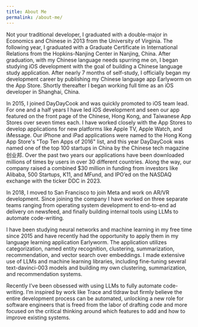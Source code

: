 ```yaml
---
title: About Me
permalink: /about-me/
---
```


Not your traditional developer, I graduated with a double-major in Economics and Chinese in 2013 from the University of Virginia. The following year, I graduated with a Graduate Certificate in International Relations from the Hopkins-Nanjing Center in Nanjing, China. After graduation, with my Chinese language needs spurring me on, I began studying iOS development with the goal of building a Chinese language study application. After nearly 7 months of self-study, I officially began my development career by publishing my Chinese language app Earlyworm on the App Store. Shortly thereafter I began working full time as an iOS developer in Shanghai, China. 

In 2015, I joined DayDayCook and was quickly promoted to iOS team lead. For one and a half years I have led iOS development and seen our app featured on the front page of the Chinese, Hong Kong, and Taiwanese App Stores over seven times each. I have worked closely with the App Stores to develop applications for new platforms like Apple TV, Apple Watch, and iMessage. Our iPhone and iPad applications were named to the Hong Kong App Store's "Top Ten Apps of 2016" list, and this year DayDayCook was named one of the top 100 startups in China by the Chinese tech magazine 创业邦. Over the past two years our applications have been downloaded millions of times by users in over 30 different countries. Along the way, our company raised a combined $30 million in funding from investors like Alibaba, 500 Startups, K11, and MFund, and IPO’ed on the NASDAQ exchange with the ticker DDC in 2023.

In 2018, I moved to San Francisco to join Meta and work on AR/VR development. Since joining the company I have worked on three separate teams ranging from operating system development to end-to-end ad delivery on newsfeed, and finally building internal tools using LLMs to automate code-writing.

I have been studying neural networks and machine learning in my free time since 2015 and have recently had the opportunity to apply them in my language learning application Earlyworm. The application utilizes categorization, named entity recognition, clustering, summarization, recommendation, and vector search over embeddings. I made extensive use of LLMs and machine learning libraries, including fine-tuning several text-davinci-003 models and building my own clustering, summarization, and recommendation systems.

Recently I’ve been obsessed with using LLMs to fully automate code-writing. I’m inspired by work like Trace and tldraw but firmly believe the entire development process can be automated, unlocking a new role for software engineers that is freed from the labor of drafting code and more focused on the critical thinking around which features to add and how to improve existing systems.
